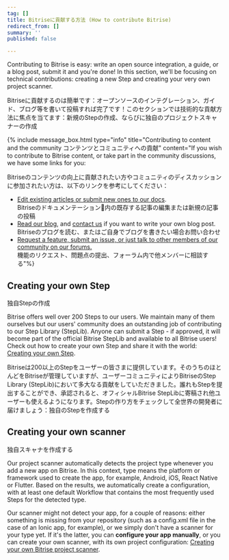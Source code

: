 ```yaml
---
tag: []
title: Bitriseに貢献する方法 (How to contribute Bitrise)
redirect_from: []
summary: ''
published: false

---
```

Contributing to Bitrise is easy: write an open source integration, a guide, or a blog post, submit it and you're done! In this section, we'll be focusing on technical contributions: creating a new Step and creating your very own project scanner.

Bitriseに貢献するのは簡単です：オープンソースのインテグレーション、ガイド、ブログ等を書いて投稿すれば完了です！このセクションでは技術的な貢献方法に焦点を当てます：新規のStepの作成、ならびに独自のプロジェクトスキャナーの作成

{% include message_box.html type="info" title="Contributing to content and the community コンテンツとコミュニティへの貢献" content="If you wish to contribute to Bitrise content, or take part in the community discussions, we have some links for you:

Bitriseのコンテンツの向上に貢献されたい方やコミュニティのディスカッションに参加されたい方は、以下のリンクを参考にしてください：

* [Edit existing articles or submit new ones to our docs](https://github.com/bitrise-io/devcenter/).  
  Bitriseのドキュメンテーション内の既存する記事の編集または新規の記事の投稿
* [Read our blog](https://blog.bitrise.io/), and [contact us](https://www.bitrise.io/contact) if you want to write your own blog post.  
  Bitriseのブログを読む、またはご自身でブログを書きたい場合お問い合わせ
* [Request a feature, submit an issue, or just talk to other members of our community on our forums.](https://discuss.bitrise.io/)  
  機能のリクエスト、問題点の提出、フォーラム内で他メンバーに相談する"%}

## Creating your own Step  
独自Stepの作成

Bitrise offers well over 200 Steps to our users. We maintain many of them ourselves but our users' community does an outstanding job of contributing to our Step Library (StepLib). Anyone can submit a Step - if approved, it will become part of the official Bitrise StepLib and available to all Bitrise users! Check out how to create your own Step and share it with the world: [Creating your own Step](/contributors/create-your-own-step/).

Bitriseは200以上のStepをユーザーの皆さまに提供しています。そのうちのほとんどをBitriseが管理していますが、ユーザーコミュニティによりBitriseのStep Library (StepLib)において多大なる貢献をしていただきました。誰れもStepを提出することができ、承認されると、オフィシャルBitrise StepLibに寄稿され他ユーザーも使えるようになります。Stepの作り方をチェックして全世界の開発者に届けましょう：独自のStepを作成する

## Creating your own scanner  
独自スキャナを作成する

Our project scanner automatically detects the project type whenever you add a new app on Bitrise. In this context, type means the platform or framework used to create the app, for example, Android, iOS, React Native or Flutter. Based on the results, we automatically create a configuration, with at least one default Workflow that contains the most frequently used Steps for the detected type.

Our scanner might not detect your app, for a couple of reasons: either something is missing from your repository (such as a config.xml file in the case of an Ionic app, for example), or we simply don't have a scanner for your type yet. If it's the latter, you can **configure your app manually**, or you can create your own scanner, with its own project configuration: [Creating your own Bitrise project scanner](/contributors/creating-your-own-bitrise-project-scanner/).